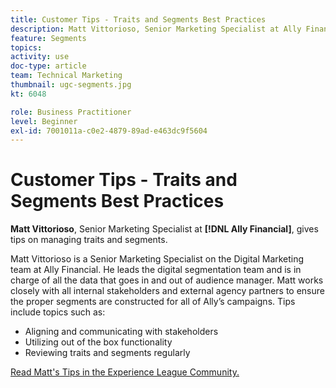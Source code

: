 ```yaml
---
title: Customer Tips - Traits and Segments Best Practices
description: Matt Vittorioso, Senior Marketing Specialist at Ally Financial, gives tips on managing traits and segments.
feature: Segments
topics: 
activity: use
doc-type: article
team: Technical Marketing
thumbnail: ugc-segments.jpg
kt: 6048

role: Business Practitioner
level: Beginner
exl-id: 7001011a-c0e2-4879-89ad-e463dc9f5604
---
```

# Customer Tips - Traits and Segments Best Practices

**Matt Vittorioso**, Senior Marketing Specialist at **[!DNL Ally Financial]**, gives tips on managing traits and segments.

Matt Vittorioso is a Senior Marketing Specialist on the Digital Marketing team at Ally Financial. He leads the digital segmentation team and is in charge of all the data that goes in and out of audience manager. Matt works closely with all internal stakeholders and external agency partners to ensure the proper segments are constructed for all of Ally’s campaigns. Tips include topics such as:

* Aligning and communicating with stakeholders
* Utilizing out of the box functionality
* Reviewing traits and segments regularly

[Read Matt's Tips in the Experience League Community.](https://experienceleaguecommunities.adobe.com/t5/adobe-audience-manager-blogs/traits-and-segments-best-practices/ba-p/367729)
